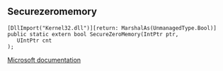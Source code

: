 ## Securezeromemory

```
[DllImport("Kernel32.dll")][return: MarshalAs(UnmanagedType.Bool)]
public static extern bool SecureZeroMemory(IntPtr ptr,
   UIntPtr cnt
);
```

[Microsoft documentation](https://docs.microsoft.com/en-us/windows/win32/api/memoryapi/nf-memoryapi-securezeromemory)
